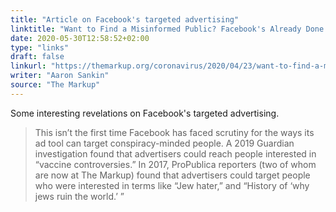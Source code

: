 ```yaml
---
title: "Article on Facebook's targeted advertising"
linktitle: "Want to Find a Misinformed Public? Facebook's Already Done It"
date: 2020-05-30T12:58:52+02:00
type: "links"
draft: false
linkurl: "https://themarkup.org/coronavirus/2020/04/23/want-to-find-a-misinformed-public-facebooks-already-done-it"
writer: "Aaron Sankin"
source: "The Markup"
---
```


Some interesting revelations on Facebook's targeted advertising.

> This isn’t the first time Facebook has faced scrutiny for the ways its ad tool can target conspiracy-minded people. A 2019 Guardian investigation found that advertisers could reach people interested in “vaccine controversies.” In 2017, ProPublica reporters (two of whom are now at The Markup) found that advertisers could target people who were interested in terms like “Jew hater,” and “History of ‘why jews ruin the world.’ ” 
